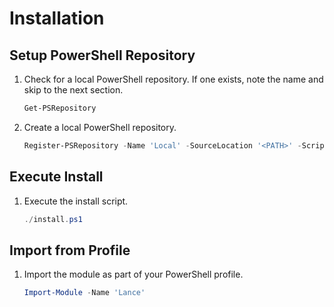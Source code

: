 # Installation

## Setup PowerShell Repository

1. Check for a local PowerShell repository. If one exists, note the name and skip to the next section.

   ```powershell
   Get-PSRepository
   ```

1. Create a local PowerShell repository.

   ```powershell
   Register-PSRepository -Name 'Local' -SourceLocation '<PATH>' -ScriptSourceLocation '<PATH>' -InstallationPolicy 'Trusted'
   ```

## Execute Install

1. Execute the install script.

   ```powershell
   ./install.ps1
   ```

## Import from Profile

1. Import the module as part of your PowerShell profile.

   ```powershell
   Import-Module -Name 'Lance'
   ```
